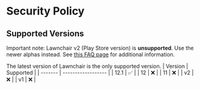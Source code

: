 # Security Policy

## Supported Versions
Important note: Lawnchair v2 (Play Store version) is **unsupported**. Use the newer alphas instead. See [this FAQ page](https://github.com/LawnchairLauncher/lawnchair/wiki/FAQ#do-you-still-support-the-play-store-version) for additional information.

The latest version of Lawnchair is the only supported version.
| Version | Supported          |
| ------- | ------------------ |
| 12.1    | :white_check_mark: |
| 12      | :x:                |
| 11      | :x:                |
| v2      | :x:                |
| v1      | :x:                |